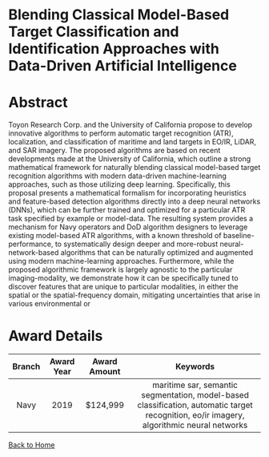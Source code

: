 
Blending Classical Model-Based Target Classification and Identification Approaches with Data-Driven Artificial Intelligence
===========================================================================================================================

# Abstract


Toyon Research Corp. and the University of California propose to develop innovative algorithms to perform automatic target recognition (ATR), localization, and classification of maritime and land targets in EO/IR, LiDAR, and SAR imagery. The proposed algorithms are based on recent developments made at the University of California, which outline a strong mathematical framework for naturally blending classical model-based target recognition algorithms with modern data-driven machine-learning approaches, such as those utilizing deep learning. Specifically, this proposal presents a mathematical formalism for incorporating heuristics and feature-based detection algorithms directly into a deep neural networks (DNNs), which can be further trained and optimized for a particular ATR task specified by example or model-data. The resulting system provides a mechanism for Navy operators and DoD algorithm designers to leverage existing model-based ATR algorithms, with a known threshold of baseline-performance, to systematically design deeper and more-robust neural-network-based algorithms that can be naturally optimized and augmented using modern machine-learning approaches. Furthermore, while the proposed algorithmic framework is largely agnostic to the particular imaging-modality, we demonstrate how it can be specifically tuned to discover features that are unique to particular modalities, in either the spatial or the spatial-frequency domain, mitigating uncertainties that arise in various environmental or  

# Award Details

|Branch|Award Year|Award Amount|Keywords|
| :---: | :---: | :---: | :---: |
|Navy|2019|$124,999|maritime sar, semantic segmentation, model-based classification, automatic target recognition, eo/ir imagery, algorithmic neural networks|
  
  


[Back to Home](https://github.com/chrischow/dod_sbir_awards/JH/#2010)